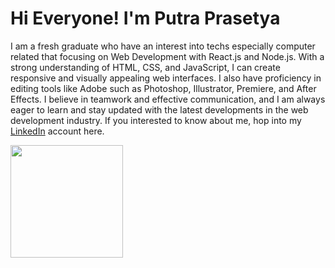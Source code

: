 # Hi Everyone!   I'm **Putra Prasetya**  
I am a fresh graduate who have an interest into techs especially computer related that focusing on Web Development with React.js and Node.js.
With a strong understanding of HTML, CSS, and JavaScript, I can create responsive and visually appealing web interfaces. 
I also have proficiency in editing tools like Adobe such as Photoshop, Illustrator, Premiere, and After Effects. 
I believe in teamwork and effective communication, and I am always eager to learn and stay updated with the latest developments in the web development industry.
If you interested to know about me, hop into my [LinkedIn](https://www.linkedin.com/in/putraprasetya/) account here.

<p align="left">
<a href="https://github.com/PutraPrasetya">
  <img height="180em" src="https://github-readme-stats-eight-theta.vercel.app/api?username=PutraPrasetya&show_icons=true&theme=algolia&include_all_commits=true&count_private=true"/>
</a>
</p>
